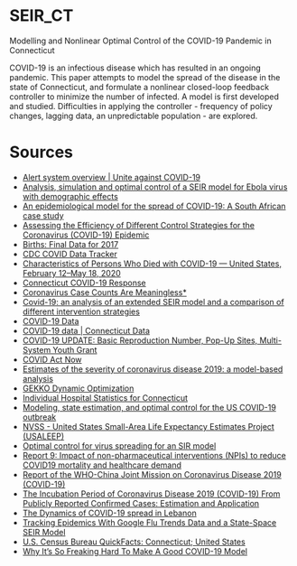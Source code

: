 # SEIR_CT

Modelling and Nonlinear Optimal Control of the COVID-19 Pandemic in Connecticut

COVID-19 is an infectious disease which has resulted in an ongoing pandemic. This paper attempts to model the spread of the disease in the state of Connecticut, and formulate a nonlinear closed-loop feedback controller to minimize the number of infected. A model is first developed and studied. Difficulties in applying the controller - frequency of policy changes, lagging data, an unpredictable population - are explored. 

# Sources

* [Alert system overview | Unite against COVID-19](https://covid19.govt.nz/covid-19/restrictions/alert-system-overview)
* [Analysis, simulation and optimal control of a SEIR model for Ebola virus with demographic effects](http://arxiv.org/abs/1705.01079)
* [An epidemiological model for the spread of COVID-19: A South African case study](http://arxiv.org/abs/2005.08012)
* [Assessing the Efficiency of Different Control Strategies for the Coronavirus (COVID-19) Epidemic](http://arxiv.org/abs/2004.03539)
* [Births: Final Data for 2017](https://www.cdc.gov/nchs/data/nvsr/nvsr67/nvsr67_08-508.pdf)
* [CDC COVID Data Tracker](https://www.cdc.gov/covid-data-tracker/index.html)
* [Characteristics of Persons Who Died with COVID-19 — United States, February 12–May 18, 2020](http://www.cdc.gov/mmwr/volumes/69/wr/mm6928e1.htm?s_cid=mm6928e1_w)
* [Connecticut COVID-19 Response](https://portal.ct.gov/Coronavirus)
* [Coronavirus Case Counts Are Meaningless*](https://fivethirtyeight.com/features/coronavirus-case-counts-are-meaningless/)
* [Covid-19: an analysis of an extended SEIR model and a comparison of different intervention strategies](http://arxiv.org/abs/2005.11511)
* [COVID-19 Data](https://github.com/CSSEGISandData/COVID-19)
* [COVID-19 data | Connecticut Data](https://data.ct.gov/stories/s/COVID-19-data/wa3g-tfvc/)
* [COVID-19 UPDATE: Basic Reproduction Number, Pop-Up Sites, Multi-System Youth Grant](https://coronavirus.ohio.gov/wps/portal/gov/covid-19/resources/news-releases-news-you-can-use/basic-reproduction-number-pop-up-sites)
* [COVID Act Now](https://covidactnow.org/us/ct/?s=716119)
* [Estimates of the severity of coronavirus disease 2019: a model-based analysis](https://linkinghub.elsevier.com/retrieve/pii/S1473309920302437)
* [GEKKO Dynamic Optimization](https://machinelearning.byu.edu/)
* [Individual Hospital Statistics for Connecticut](https://www.ahd.com/states/hospital_CT.html)
* [Modeling, state estimation, and optimal control for the US COVID-19 outbreak](http://arxiv.org/abs/2004.06291)
* [NVSS - United States Small-Area Life Expectancy Estimates Project (USALEEP)](https://www.cdc.gov/nchs/nvss/usaleep/usaleep.html)
* [Optimal control for virus spreading for an SIR model](http://arxiv.org/abs/1612.08302)
* [Report 9: Impact of non-pharmaceutical interventions (NPIs) to reduce COVID19 mortality and healthcare demand](http://spiral.imperial.ac.uk/handle/10044/1/77482)
* [Report of the WHO-China Joint Mission on Coronavirus Disease 2019 (COVID-19)](https://www.who.int/publications/i/item/report-of-the-who-china-joint-mission-on-coronavirus-disease-2019-(covid-19))
* [The Incubation Period of Coronavirus Disease 2019 (COVID-19) From Publicly Reported Confirmed Cases: Estimation and Application](https://www.acpjournals.org/doi/10.7326/M20-0504)
* [The Dynamics of COVID-19 spread in Lebanon](http://arxiv.org/abs/2005.07251)
* [Tracking Epidemics With Google Flu Trends Data and a State-Space SEIR Model](https://www.tandfonline.com/doi/full/10.1080/01621459.2012.713876)
* [U.S. Census Bureau QuickFacts: Connecticut; United States](https://www.census.gov/quickfacts/fact/table/CT,US/PST045219)
* [Why It’s So Freaking Hard To Make A Good COVID-19 Model](https://fivethirtyeight.com/features/why-its-so-freaking-hard-to-make-a-good-covid-19-model/)
